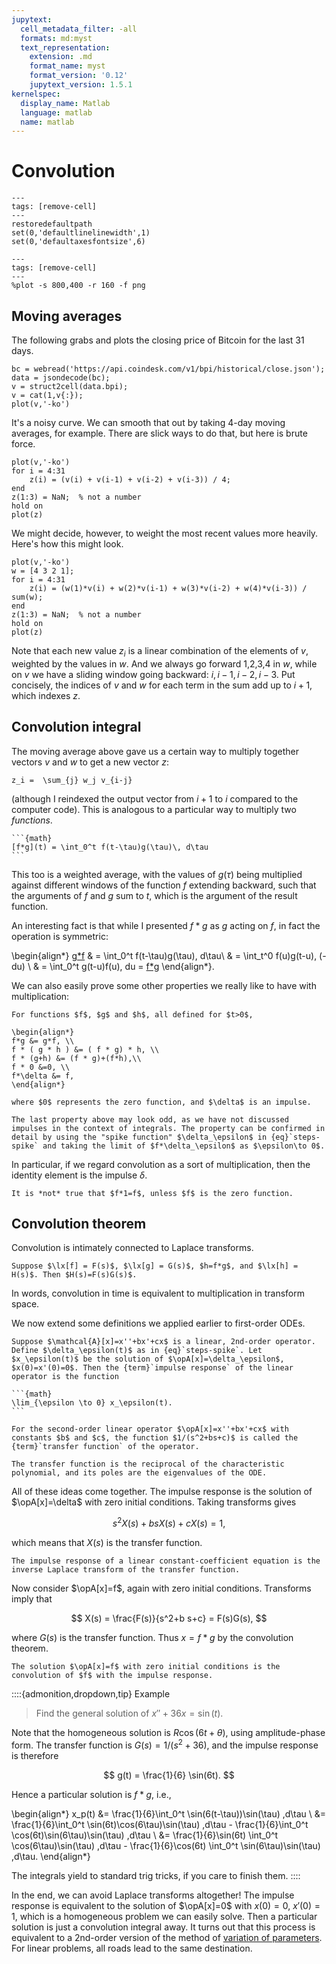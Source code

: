 ```yaml
---
jupytext:
  cell_metadata_filter: -all
  formats: md:myst
  text_representation:
    extension: .md
    format_name: myst
    format_version: '0.12'
    jupytext_version: 1.5.1
kernelspec:
  display_name: Matlab
  language: matlab
  name: matlab
---
```

# Convolution

```{code-cell}
---
tags: [remove-cell]
---
restoredefaultpath
set(0,'defaultlinelinewidth',1)
set(0,'defaultaxesfontsize',6)
```

```{code-cell}
---
tags: [remove-cell]
---
%plot -s 800,400 -r 160 -f png
```

## Moving averages

The following grabs and plots the closing price of Bitcoin for the last 31 days.

```{code-cell}
bc = webread('https://api.coindesk.com/v1/bpi/historical/close.json');
data = jsondecode(bc);
v = struct2cell(data.bpi);
v = cat(1,v{:});
plot(v,'-ko')
```

It's a noisy curve. We can smooth that out by taking 4-day moving averages, for example. There are slick ways to do that, but here is brute force.

```{code-cell} matlab
plot(v,'-ko')
for i = 4:31
    z(i) = (v(i) + v(i-1) + v(i-2) + v(i-3)) / 4;
end
z(1:3) = NaN;  % not a number
hold on
plot(z)
```

We might decide, however, to weight the most recent values more heavily. Here's how this might look.

```{code-cell}
plot(v,'-ko')
w = [4 3 2 1];
for i = 4:31
    z(i) = (w(1)*v(i) + w(2)*v(i-1) + w(3)*v(i-2) + w(4)*v(i-3)) / sum(w);
end
z(1:3) = NaN;  % not a number
hold on
plot(z)
```

Note that each new value $z_i$ is a linear combination of the elements of $v$, weighted by the values in $w$. And we always go forward 1,2,3,4 in $w$, while on $v$ we have a sliding window going backward: $i,i-1,i-2,i-3$. Put concisely, the indices of $v$ and $w$ for each term in the sum add up to $i+1$, which indexes $z$.

## Convolution integral

The moving average above gave us a certain way to multiply together vectors $v$ and $w$ to get a new vector $z$:

```{math}
z_i =  \sum_{j} w_j v_{i-j} 
```

(although I reindexed the output vector from $i+1$ to $i$ compared to the computer code). This is analogous to a particular way to multiply two *functions*.

````{proof:definition} Convolution integral
```{math} 
[f*g](t) = \int_0^t f(t-\tau)g(\tau)\, d\tau
```
````

This too is a weighted average, with the values of $g(\tau)$ being multiplied against different windows of the function $f$ extending backward, such that the arguments of $f$ and $g$ sum to $t$, which is the argument of the result function.

An interesting fact is that while I presented $f*g$ as $g$ acting on $f$, in fact the operation is symmetric:

\begin{align*}
[g*f](t) & = \int_0^t f(t-\tau)g(\tau)\, d\tau\\
& = \int_t^0 f(u)g(t-u)\, (-du)  \\
& = \int_0^t g(t-u)f(u)\, du = [f*g](t)
\end{align*}.

We can also easily prove some other properties we really like to have with multiplication:

````{proof:property} Convolution
For functions $f$, $g$ and $h$, all defined for $t>0$, 

\begin{align*}
f*g &= g*f, \\
f * ( g * h ) &= ( f * g) * h, \\
f * (g+h) &= (f * g)+(f*h),\\ 
f * 0 &=0, \\ 
f*\delta &= f,
\end{align*}

where $0$ represents the zero function, and $\delta$ is an impulse.
````

```{note}
The last property above may look odd, as we have not discussed impulses in the context of integrals. The property can be confirmed in detail by using the "spike function" $\delta_\epsilon$ in {eq}`steps-spike` and taking the limit of $f*\delta_\epsilon$ as $\epsilon\to 0$.
```

In particular, if we regard convolution as a sort of multiplication, then the identity element is the impulse $\delta$.

````{warning}
It is *not* true that $f*1=f$, unless $f$ is the zero function. 
````

## Convolution theorem

Convolution is intimately connected to Laplace transforms.

````{proof:theorem} Convolution Theorem
Suppose $\lx[f] = F(s)$, $\lx[g] = G(s)$, $h=f*g$, and $\lx[h] = H(s)$. Then $H(s)=F(s)G(s)$.
````

In words, convolution in time is equivalent to multiplication in transform space.

We now extend some definitions we applied earlier to first-order ODEs.

````{proof:definition} Impulse response, 2nd order
Suppose $\mathcal{A}[x]=x''+bx'+cx$ is a linear, 2nd-order operator. Define $\delta_\epsilon(t)$ as in {eq}`steps-spike`. Let $x_\epsilon(t)$ be the solution of $\opA[x]=\delta_\epsilon$, $x(0)=x'(0)=0$. Then the {term}`impulse response` of the linear operator is the function

```{math}
\lim_{\epsilon \to 0} x_\epsilon(t).
```
````

````{proof:definition} Transfer function, 2nd order
For the second-order linear operator $\opA[x]=x''+bx'+cx$ with constants $b$ and $c$, the function $1/(s^2+bs+c)$ is called the {term}`transfer function` of the operator.
````

```{note}
The transfer function is the reciprocal of the characteristic polynomial, and its poles are the eigenvalues of the ODE.
```

All of these ideas come together. The impulse response is the solution of $\opA[x]=\delta$ with zero initial conditions. Taking transforms gives

$$
s^2 X(s) + b s X(s) + c X(s) = 1,
$$

which means that $X(s)$ is the transfer function.

```{proof:theorem}
The impulse response of a linear constant-coefficient equation is the inverse Laplace transform of the transfer function.
```

Now consider $\opA[x]=f$, again with zero initial conditions. Transforms imply that

$$
X(s) = \frac{F(s)}{s^2+b s+c} = F(s)G(s),
$$

where $G(s)$ is the transfer function. Thus $x=f*g$ by the convolution theorem.

```{proof:theorem}
The solution $\opA[x]=f$ with zero initial conditions is the convolution of $f$ with the impulse response.
```

::::{admonition,dropdown,tip} Example
> Find the general solution of $x''+36x=\sin(t)$.

Note that the homogeneous solution is $R\cos(6t+\theta)$, using amplitude-phase form. The transfer function is $G(s)=1/(s^2+36)$, and the impulse response is therefore

$$
g(t) = \frac{1}{6} \sin(6t).
$$

Hence a particular solution is $f*g$, i.e.,

\begin{align*}
x_p(t) &= \frac{1}{6}\int_0^t \sin(6(t-\tau))\sin(\tau) \,d\tau \\
&= \frac{1}{6}\int_0^t \sin(6t)\cos(6\tau)\sin(\tau) \,d\tau - \frac{1}{6}\int_0^t \cos(6t)\sin(6\tau)\sin(\tau) \,d\tau \\ 
&= \frac{1}{6}\sin(6t) \int_0^t \cos(6\tau)\sin(\tau) \,d\tau - \frac{1}{6}\cos(6t) \int_0^t \sin(6\tau)\sin(\tau) \,d\tau.
\end{align*}

The integrals yield to standard trig tricks, if you care to finish them.
::::

In the end, we can avoid Laplace transforms altogether! The impulse response is equivalent to the solution of $\opA[x]=0$ with $x(0)=0$, $x'(0)=1$, which is a homogeneous problem we can easily solve. Then a particular solution is just a convolution integral away. It turns out that this process is equivalent to a 2nd-order version of the method of [variation of parameters](../first_linear/variation_parameters.md). For linear problems, all roads lead to the same destination.
